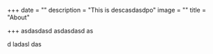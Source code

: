 +++
date = ""
description = "This is descasdasdpo"
image = ""
title = "About"

+++
asdasdasd asdasdasd as

d ladasl das